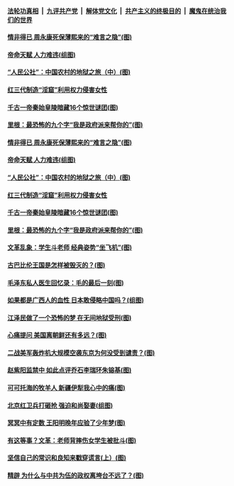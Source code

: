 

####  [法轮功真相](../../../../basic/blob/master/README.md?t=01162001) &nbsp;|&nbsp; [九评共产党](../../../../9ping.md/blob/master/README.md?t=01162001) &nbsp;|&nbsp; [解体党文化](../../../../jtdwh.md/blob/master/README.md?t=01162001)  &nbsp;|&nbsp; [共产主义的终极目的](../../../../gczydzjmd.md/blob/master/README.md?t=01162001) &nbsp;|&nbsp; [魔鬼在统治我们的世界](../../../../mgztzwmdsj.md/blob/master/README.md?t=01162001) 

#### [情非得已 周永康死保薄熙来的“难言之隐”(图)](../pages/p6/957921.md?t=01162001) 

#### [帝命天赋 人力难违(组图)](../pages/p6/959012.md?t=01162001) 

#### [“人民公社”：中国农村的地狱之旅（中）(图)](../pages/p6/958578.md?t=01162001) 

#### [红三代制造“淫窟”利用权力侵害女性](../pages/p6/958926.md?t=01162001) 

#### [千古一帝秦始皇陵暗藏16个惊世谜团(图)](../pages/p6/959199.md?t=01162001) 

#### [里根：最恐怖的九个字“我是政府派来帮你的”(图)](../pages/p6/958955.md?t=01162001) 

#### [情非得已 周永康死保薄熙来的“难言之隐”(图)](../pages/p6/957921.md?t=01162001) 

#### [帝命天赋 人力难违(组图)](../pages/p6/959012.md?t=01162001) 

#### [“人民公社”：中国农村的地狱之旅（中）(图)](../pages/p6/958578.md?t=01162001) 

#### [红三代制造“淫窟”利用权力侵害女性](../pages/p6/958926.md?t=01162001) 

#### [千古一帝秦始皇陵暗藏16个惊世谜团(图)](../pages/p6/959199.md?t=01162001) 

#### [里根：最恐怖的九个字“我是政府派来帮你的”(图)](../pages/p6/958955.md?t=01162001) 

#### [文革乱象：学生斗老师 经典姿势“坐飞机”(图)](../pages/p6/958016.md?t=01162001) 

#### [古巴比伦王国是怎样被毁灭的？(图)](../pages/p6/959067.md?t=01162001) 

#### [毛泽东私人医生回忆录：毛的最后一刻(图)](../pages/p6/957995.md?t=01162001) 

#### [如果都是广西人的血性 日本敢侵略中国吗？(组图)](../pages/p6/958760.md?t=01162001) 

#### [江泽民做了一个恐怖的梦 在无间地狱受刑(图)](../pages/p6/958920.md?t=01162001) 

#### [心痛提问 美国离朝鲜还有多远？(图)](../pages/p6/958923.md?t=01162001) 

#### [二战美军轰炸机大规模空袭东京为何没受到谴责？(图)](../pages/p6/958721.md?t=01162001) 

#### [赵紫阳监禁中 如此点评乔石李瑞环朱镕基(图)](../pages/p6/957209.md?t=01162001) 

#### [可可托海的牧羊人 新疆伊犁我心中的痛(图)](../pages/p6/958790.md?t=01162001) 

#### [北京红卫兵打砸抢 强迫和尚娶妻(组图)](../pages/p6/958577.md?t=01162001) 

#### [冥冥中有定数 王阳明晚年应验了少年梦(图)](../pages/p6/958625.md?t=01162001) 

#### [有这等事？文革：老师背摔伤女学生被批斗(图)](../pages/p6/958015.md?t=01162001) 

#### [坚信自己的常识和良知来戳穿谎言(上）(图)](../pages/p6/958576.md?t=01162001) 

#### [精辟 为什么与中共为伍的政权离垮台不远了？(图)](../pages/p6/958622.md?t=01162001) 

